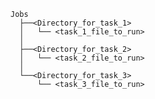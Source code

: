     Jobs
      ├──<Directory_for_task_1>
      │   └── <task_1_file_to_run>
      │
      ├──<Directory_for_task_2>
      │   └── <task_2_file_to_run>
      │
      └──<Directory_for_task_3>
          └── <task_3_file_to_run>


